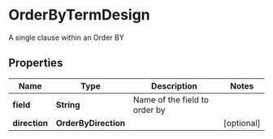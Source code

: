 

# OrderByTermDesign

A single clause within an Order BY

## Properties

Name | Type | Description | Notes
------------ | ------------- | ------------- | -------------
**field** | **String** | Name of the field to order by | 
**direction** | **OrderByDirection** |  |  [optional]



